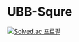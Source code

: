 # UBB-Squre
[![Solved.ac
프로필](http://mazassumnida.wtf/api/generate_badge?boj={handle})](https://solved.ac/{handle})
